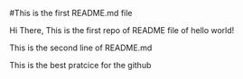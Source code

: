 #This is the first README.md file

Hi There, This is the first repo of README file of hello world!

This is the second line of README.md


This is the best pratcice for the github
